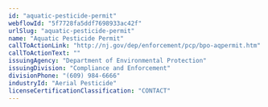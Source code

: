 ```yaml
---
id: "aquatic-pesticide-permit"
webflowId: "5f7728fa5ddf7698933ac42f"
urlSlug: "aquatic-pesticide-permit"
name: "Aquatic Pesticide Permit"
callToActionLink: "http://nj.gov/dep/enforcement/pcp/bpo-aqpermit.htm"
callToActionText: ""
issuingAgency: "Department of Environmental Protection"
issuingDivision: "Compliance and Enforcement"
divisionPhone: "(609) 984-6666"
industryId: "Aerial Pesticide"
licenseCertificationClassification: "CONTACT"
---
```


